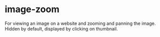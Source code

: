 # image-zoom

For viewing an image on a website and zooming and panning the image.  Hidden by default, displayed by clicking on thumbnail.
